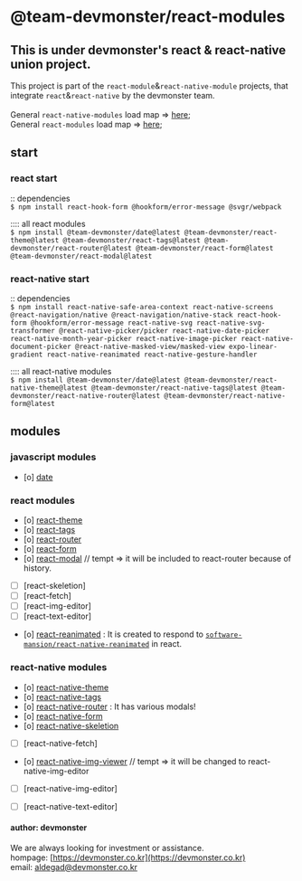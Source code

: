 # @team-devmonster/react-modules

## This is under devmonster's react & react-native union project.

This project is part of the `react-module`&`react-native-module` projects, that integrate `react`&`react-native` by the devmonster team.<br><br>
General `react-native-modules` load map => [here](https://github.com/team-devmonster/react-native-modules);<br>
General `react-modules` load map => [here](https://github.com/team-devmonster/react-modules);


## start
### react start<br>

:: dependencies<br>
`$ npm install react-hook-form @hookform/error-message @svgr/webpack`

:::: all react modules<br>
`$ npm install @team-devmonster/date@latest @team-devmonster/react-theme@latest @team-devmonster/react-tags@latest @team-devmonster/react-router@latest @team-devmonster/react-form@latest @team-devmonster/react-modal@latest`


### react-native start<br>

:: dependencies<br>
`$ npm install react-native-safe-area-context react-native-screens @react-navigation/native @react-navigation/native-stack react-hook-form @hookform/error-message react-native-svg react-native-svg-transformer @react-native-picker/picker react-native-date-picker react-native-month-year-picker react-native-image-picker react-native-document-picker @react-native-masked-view/masked-view expo-linear-gradient react-native-reanimated react-native-gesture-handler`

:::: all react-native modules<br>
`$ npm install @team-devmonster/date@latest @team-devmonster/react-native-theme@latest @team-devmonster/react-native-tags@latest @team-devmonster/react-native-router@latest @team-devmonster/react-native-form@latest`

## modules
### javascript modules
- [o] [date](https://www.npmjs.com/package/@team-devmonster/date)

### react modules
- [o] [react-theme](https://www.npmjs.com/package/@team-devmonster/react-theme)
- [o] [react-tags](https://www.npmjs.com/package/@team-devmonster/react-tags)
- [o] [react-router](https://www.npmjs.com/package/@team-devmonster/react-router)
- [o] [react-form](https://www.npmjs.com/package/@team-devmonster/react-form)
- [o] [react-modal](https://www.npmjs.com/package/@team-devmonster/react-modal) // tempt => it will be included to react-router because of history.
- [ ] [react-skeletion]
- [ ] [react-fetch]
- [ ] [react-img-editor]
- [ ] [react-text-editor]
- [o] [react-reanimated](https://www.npmjs.com/package/@team-devmonster/react-reanimated) : It is created to respond to [`software-mansion/react-native-reanimated`](https://docs.swmansion.com/react-native-reanimated/) in react.

### react-native modules
- [o] [react-native-theme](https://www.npmjs.com/package/@team-devmonster/react-native-theme)
- [o] [react-native-tags](https://www.npmjs.com/package/@team-devmonster/react-native-tags)
- [o] [react-native-router](https://www.npmjs.com/package/@team-devmonster/react-native-router) : It has various modals!
- [o] [react-native-form](https://www.npmjs.com/package/@team-devmonster/react-native-form)
- [o] [react-native-skeletion](https://www.npmjs.com/package/@team-devmonster/react-native-modal)
- [ ] [react-native-fetch]
- [o] [react-native-img-viewer](https://www.npmjs.com/package/@team-devmonster/react-native-img-viewer) // tempt => it will be changed to react-native-img-editor
- [ ] [react-native-img-editor]
- [ ] [react-native-text-editor]


#### author: devmonster 

We are always looking for investment or assistance.<br>
hompage: [https://devmonster.co.kr](https://devmonster.co.kr)<br>
email: [aldegad@devmonster.co.kr](mailto:aldegad@devmonster.co.kr)